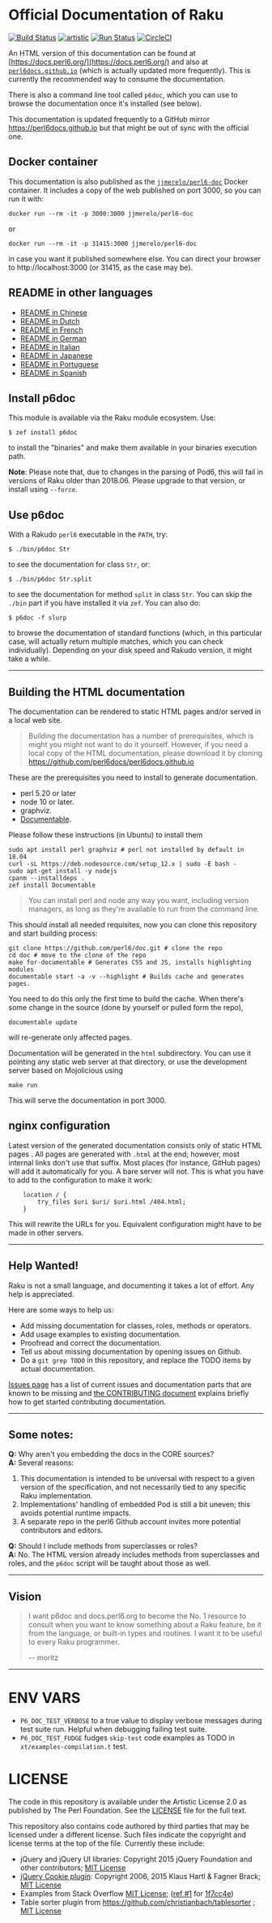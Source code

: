 # Official Documentation of Raku

[![Build Status](https://travis-ci.org/perl6/doc.svg?branch=master)](https://travis-ci.org/perl6/doc) [![artistic](https://img.shields.io/badge/license-Artistic%202.0-blue.svg?style=flat)](https://opensource.org/licenses/Artistic-2.0) [![Run Status](https://api.shippable.com/projects/591e99923f2f790700098a30/badge?branch=master)](https://app.shippable.com/github/perl6/doc) [![CircleCI](https://circleci.com/gh/perl6/doc.svg?style=shield)](https://circleci.com/gh/perl6/doc/tree/master)

An HTML version of this documentation can be found
at [https://docs.perl6.org/](https://docs.perl6.org/) and also
at [`perl6docs.github.io`](https://perl6docs.github.io) (which is
actually updated more frequently).
This is currently the recommended way to consume the documentation.

There is also a command line tool called `p6doc`, which you can use to
browse the documentation once it's installed (see below).

This documentation is updated frequently to a GitHub mirror
https://perl6docs.github.io but that might be out of sync with the
official one.

## Docker container

This documentation is also published as
the
[`jjmerelo/perl6-doc`](https://hub.docker.com/r/jjmerelo/perl6-doc) Docker
container. It includes a copy of the web published on port 3000, so you
can run it with:

    docker run --rm -it -p 3000:3000 jjmerelo/perl6-doc

or

    docker run --rm -it -p 31415:3000 jjmerelo/perl6-doc

in case you want it published somewhere else. You can direct your
browser to http://localhost:3000 (or 31415, as the case may be).


## README in other languages

* [README in Chinese](resources/i18n/zh/README.zh.md)
* [README in Dutch](resources/i18n/nl/README.nl.md)
* [README in French](resources/i18n/fr/README.fr.md)
* [README in German](resources/i18n/de/README.de.md)
* [README in Italian](resources/i18n/it/README.it.md)
* [README in Japanese](resources/i18n/jp/README.jp.md)
* [README in Portuguese](resources/i18n/pt/README.pt.md)
* [README in Spanish](resources/i18n/es/README.es.md)

## Install p6doc

This module is available via the Raku module ecosystem. Use:

    $ zef install p6doc

to install the "binaries" and make them available in your binaries
execution path.

**Note**: Please note that, due to changes in the parsing of Pod6,
this will fail in versions of Raku older than 2018.06. Please upgrade to that
version, or install using `--force`.

## Use p6doc

With a Rakudo `perl6` executable in the `PATH`, try:

    $ ./bin/p6doc Str

to see the documentation for class `Str`, or:

    $ ./bin/p6doc Str.split

to see the documentation for method `split` in class `Str`. You can
skip the `./bin` part if you have installed it via
`zef`. You can also do:

    $ p6doc -f slurp

to browse the documentation of standard functions (which, in this
particular case, will actually return multiple matches, which you can
check individually). Depending on your
disk speed and Rakudo version, it might take a while.

-------

## Building the HTML documentation

The documentation can be rendered to static HTML pages and/or served in a local
web site.

> Building the documentation has a number of prerequisites, which is might you
> might not want to do it yourself. However, if you need a local copy of the
> HTML documentation, please download it by cloning
> https://github.com/perl6docs/perl6docs.github.io

These are the prerequisites you need to install to generate documentation.

* perl 5.20 or later
* node 10 or later.
* graphviz.
* [Documentable](https://github.com/perl6/Documentable).

Please follow these instructions (in Ubuntu) to install them

    sudo apt install perl graphviz # perl not installed by default in 18.04
    curl -sL https://deb.nodesource.com/setup_12.x | sudo -E bash -
    sudo apt-get install -y nodejs
    cpanm --installdeps .
    zef install Documentable

> You can install perl and node any way you want, including version managers, as
 long as they're available to run from the command line.

This should install all needed requisites, now you can clone this repository
and start building process:

    git clone https://github.com/perl6/doc.git # clone the repo
    cd doc # move to the clone of the repo
    make for-documentable # Generates CSS and JS, installs highlighting modules
    documentable start -a -v --highlight # Builds cache and generates pages.

You need to do this only the first time to build the cache. When there's some
change in the source (done by yourself or pulled form the repo),

    documentable update

will re-generate only affected pages.

Documentation will be generated in the `html` subdirectory. You can use it
pointing any static web server at that directory, or use the development server
based on Mojolicious using

    make run

This will serve the documentation in port 3000.


## nginx configuration

Latest version of the generated documentation consists only of static HTML pages
. All pages are generated with `.html` at the end; however, most internal links
don't use that suffix. Most places (for instance, GitHub pages) will add it
automatically for you. A bare server will not. This is what you have to add to
the configuration to make it work:

```
    location / {
        try_files $uri $uri/ $uri.html /404.html;
    }

```

This will rewrite the URLs for you. Equivalent configuration might have to be
made in other servers.



---------

## Help Wanted!

Raku is not a small language, and documenting it takes a lot of effort.
Any help is appreciated.

Here are some ways to help us:

 * Add missing documentation for classes, roles, methods or operators.
 * Add usage examples to existing documentation.
 * Proofread and correct the documentation.
 * Tell us about missing documentation by opening issues on Github.
 * Do a `git grep TODO` in this repository, and replace the TODO items by
   actual documentation.

[Issues page](https://github.com/perl6/doc/issues) has a list of current issues and
documentation parts that are known to be missing
and [the CONTRIBUTING document](CONTRIBUTING.md)
explains briefly how to get started contributing documentation.

--------

## Some notes:

**Q:** Why aren't you embedding the docs in the CORE sources?<br>
**A:** Several reasons:

  1. This documentation is intended to be universal with
     respect to a given version of the specification,
     and not necessarily tied to any specific Raku
     implementation.
  2. Implementations' handling of embedded Pod is still
     a bit uneven; this avoids potential runtime impacts.
  3. A separate repo in the perl6 Github account invites
     more potential contributors and editors.

**Q:** Should I include methods from superclasses or roles?<br>
**A:** No. The HTML version already includes methods from superclasses and
       roles, and the `p6doc` script will be taught about those as well.

--------

## Vision

> I want p6doc and docs.perl6.org to become the No. 1 resource to consult
> when you want to know something about a Raku feature, be it from the
> language, or built-in types and routines. I want it to be useful to every
> Raku programmer.
>
>    -- moritz

--------

# ENV VARS

- `P6_DOC_TEST_VERBOSE` to a true value to display verbose messages during test suite run.
Helpful when debugging failing test suite.
- `P6_DOC_TEST_FUDGE` fudges `skip-test` code examples as TODO in `xt/examples-compilation.t` test.

# LICENSE

The code in this repository is available under the Artistic License 2.0
as published by The Perl Foundation. See the [LICENSE](LICENSE) file for the full
text.

This repository also contains code authored by third parties that may be licensed under a different license. Such
files indicate the copyright and license terms at the top of the file. Currently these include:

* jQuery and jQuery UI libraries: Copyright 2015 jQuery Foundation and other contributors; [MIT License](http://creativecommons.org/licenses/MIT)
* [jQuery Cookie plugin](https://github.com/js-cookie/js-cookie):
  Copyright 2006, 2015 Klaus Hartl & Fagner Brack;
  [MIT License](http://creativecommons.org/licenses/MIT)
* Examples from Stack Overflow [MIT License](http://creativecommons.org/licenses/MIT); ([ref #1](http://stackoverflow.com/a/43669837/215487) for [1f7cc4e](https://github.com/perl6/doc/commit/1f7cc4efa0da38b5a9bf544c9b13cc335f87f7f6))
* Table sorter plugin from https://github.com/christianbach/tablesorter ;
  [MIT License](http://creativecommons.org/licenses/MIT)
